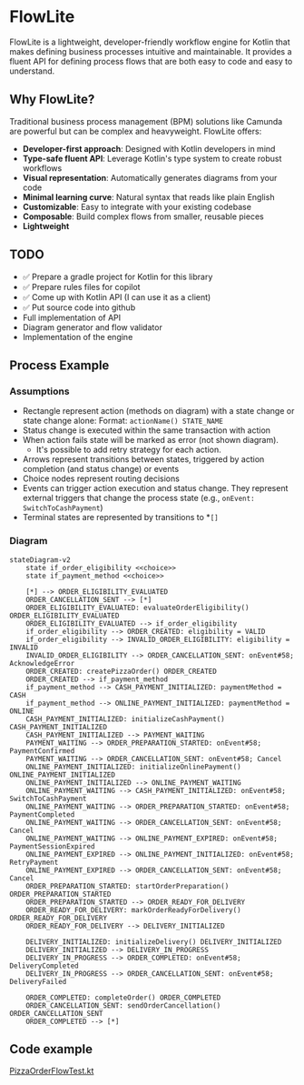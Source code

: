 # FlowLite

FlowLite is a lightweight, developer-friendly workflow engine for Kotlin that makes defining business processes intuitive and maintainable. It provides a fluent API for defining process flows that are both easy to code and easy to understand.

## Why FlowLite?

Traditional business process management (BPM) solutions like Camunda are powerful but can be complex and heavyweight. FlowLite offers:

- **Developer-first approach**: Designed with Kotlin developers in mind
- **Type-safe fluent API**: Leverage Kotlin's type system to create robust workflows
- **Visual representation**: Automatically generates diagrams from your code
- **Minimal learning curve**: Natural syntax that reads like plain English
- **Customizable**: Easy to integrate with your existing codebase
- **Composable**: Build complex flows from smaller, reusable pieces
- **Lightweight**

## TODO

* ✅ Prepare a gradle project for Kotlin for this library
* ✅ Prepare rules files for copilot
* ✅ Come up with Kotlin API (I can use it as a client)
* ✅ Put source code into github
* Full implementation of API
* Diagram generator and flow validator
* Implementation of the engine

## Process Example

### Assumptions

* Rectangle represent action (methods on diagram) with a state change or state change alone: Format: `actionName() STATE_NAME`
* Status change is executed within the same transaction with action
* When action fails state will be marked as error (not shown diagram).
    * It's possible to add retry strategy for each action.
* Arrows represent transitions between states, triggered by action completion (and status change) or events
* Choice nodes represent routing decisions
* Events can trigger action execution and status change. They represent external triggers that change the process state (e.g., `onEvent: SwitchToCashPayment`)
* Terminal states are represented by transitions to *`[]`

### Diagram

```mermaid
stateDiagram-v2
    state if_order_eligibility <<choice>>
    state if_payment_method <<choice>>
    
    [*] --> ORDER_ELIGIBILITY_EVALUATED
    ORDER_CANCELLATION_SENT --> [*]
    ORDER_ELIGIBILITY_EVALUATED: evaluateOrderEligibility() ORDER_ELIGIBILITY_EVALUATED
    ORDER_ELIGIBILITY_EVALUATED --> if_order_eligibility
    if_order_eligibility --> ORDER_CREATED: eligibility = VALID
    if_order_eligibility --> INVALID_ORDER_ELIGIBILITY: eligibility = INVALID
    INVALID_ORDER_ELIGIBILITY --> ORDER_CANCELLATION_SENT: onEvent#58; AcknowledgeError
    ORDER_CREATED: createPizzaOrder() ORDER_CREATED
    ORDER_CREATED --> if_payment_method
    if_payment_method --> CASH_PAYMENT_INITIALIZED: paymentMethod = CASH
    if_payment_method --> ONLINE_PAYMENT_INITIALIZED: paymentMethod = ONLINE
    CASH_PAYMENT_INITIALIZED: initializeCashPayment() CASH_PAYMENT_INITIALIZED
    CASH_PAYMENT_INITIALIZED --> PAYMENT_WAITING
    PAYMENT_WAITING --> ORDER_PREPARATION_STARTED: onEvent#58; PaymentConfirmed
    PAYMENT_WAITING --> ORDER_CANCELLATION_SENT: onEvent#58; Cancel
    ONLINE_PAYMENT_INITIALIZED: initializeOnlinePayment() ONLINE_PAYMENT_INITIALIZED
    ONLINE_PAYMENT_INITIALIZED --> ONLINE_PAYMENT_WAITING
    ONLINE_PAYMENT_WAITING --> CASH_PAYMENT_INITIALIZED: onEvent#58; SwitchToCashPayment
    ONLINE_PAYMENT_WAITING --> ORDER_PREPARATION_STARTED: onEvent#58; PaymentCompleted
    ONLINE_PAYMENT_WAITING --> ORDER_CANCELLATION_SENT: onEvent#58; Cancel 
    ONLINE_PAYMENT_WAITING --> ONLINE_PAYMENT_EXPIRED: onEvent#58; PaymentSessionExpired
    ONLINE_PAYMENT_EXPIRED --> ONLINE_PAYMENT_INITIALIZED: onEvent#58; RetryPayment
    ONLINE_PAYMENT_EXPIRED --> ORDER_CANCELLATION_SENT: onEvent#58; Cancel
    ORDER_PREPARATION_STARTED: startOrderPreparation() ORDER_PREPARATION_STARTED
    ORDER_PREPARATION_STARTED --> ORDER_READY_FOR_DELIVERY
    ORDER_READY_FOR_DELIVERY: markOrderReadyForDelivery() ORDER_READY_FOR_DELIVERY
    ORDER_READY_FOR_DELIVERY --> DELIVERY_INITIALIZED
    
    DELIVERY_INITIALIZED: initializeDelivery() DELIVERY_INITIALIZED
    DELIVERY_INITIALIZED --> DELIVERY_IN_PROGRESS
    DELIVERY_IN_PROGRESS --> ORDER_COMPLETED: onEvent#58; DeliveryCompleted
    DELIVERY_IN_PROGRESS --> ORDER_CANCELLATION_SENT: onEvent#58; DeliveryFailed
    
    ORDER_COMPLETED: completeOrder() ORDER_COMPLETED
    ORDER_CANCELLATION_SENT: sendOrderCancellation() ORDER_CANCELLATION_SENT
    ORDER_COMPLETED --> [*]
```

## Code example

[PizzaOrderFlowTest.kt](test/PizzaOrderFlowTest.kt)
